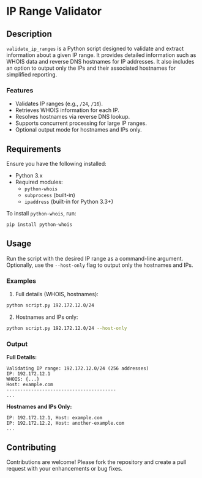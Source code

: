 # IP Range Validator

## Description

`validate_ip_ranges` is a Python script designed to validate and extract information about a given IP range. It provides detailed information such as WHOIS data and reverse DNS hostnames for IP addresses. It also includes an option to output only the IPs and their associated hostnames for simplified reporting.

### Features
- Validates IP ranges (e.g., `/24`, `/16`).
- Retrieves WHOIS information for each IP.
- Resolves hostnames via reverse DNS lookup.
- Supports concurrent processing for large IP ranges.
- Optional output mode for hostnames and IPs only.

## Requirements

Ensure you have the following installed:

- Python 3.x
- Required modules:
  - `python-whois`
  - `subprocess` (built-in)
  - `ipaddress` (built-in for Python 3.3+)

To install `python-whois`, run:
```bash
pip install python-whois
```

## Usage

Run the script with the desired IP range as a command-line argument. Optionally, use the `--host-only` flag to output only the hostnames and IPs.

### Examples

1. Full details (WHOIS, hostnames):
```bash
python script.py 192.172.12.0/24
```

2. Hostnames and IPs only:
```bash
python script.py 192.172.12.0/24 --host-only
```

### Output

**Full Details:**
```
Validating IP range: 192.172.12.0/24 (256 addresses)
IP: 192.172.12.1
WHOIS: {...}
Host: example.com
----------------------------------------
...
```

**Hostnames and IPs Only:**
```
IP: 192.172.12.1, Host: example.com
IP: 192.172.12.2, Host: another-example.com
...
```

## Contributing

Contributions are welcome! Please fork the repository and create a pull request with your enhancements or bug fixes.



